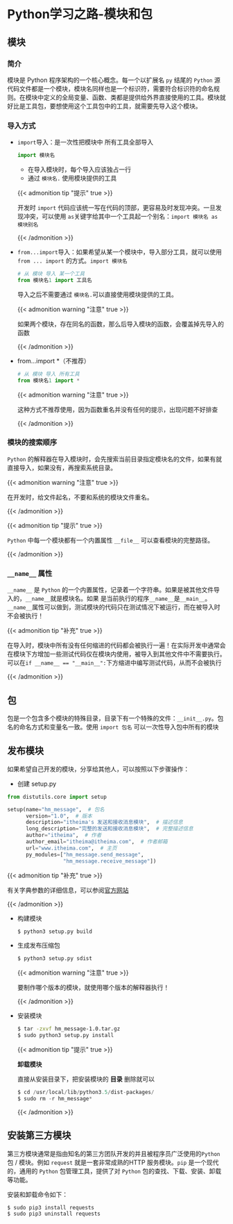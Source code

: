 # Python学习之路-模块和包


## 模块

### 简介

模块是 Python 程序架构的一个核心概念。每一个以扩展名 `py` 结尾的 `Python` 源代码文件都是一个模块，模块名同样也是一个标识符，需要符合标识符的命名规则。在模块中定义的全局变量、函数、类都是提供给外界直接使用的工具。模块就好比是工具包，要想使用这个工具包中的工具，就需要先导入这个模块。

### 导入方式

- `import`导入：是一次性把模块中 所有工具全部导入

  ```python
  import 模块名
  ```

  - 在导入模块时，每个导入应该独占一行
  - 通过 `模块名.` 使用模块提供的工具

  {{< admonition tip "提示" true >}}

  开发时 `import` 代码应该统一写在代码的顶部，更容易及时发现冲突。一旦发现冲突，可以使用 `as`关键字给其中一个工具起一个别名：`import 模块名 as 模块别名`

  {{< /admonition >}}

- `from...import`导入：如果希望从某一个模块中，导入部分工具，就可以使用 `from ... import` 的方式。`import 模块名` 

  ```python
  # 从 模块 导入 某一个工具
  from 模块名1 import 工具名
  ```

  导入之后不需要通过 `模块名.`可以直接使用模块提供的工具。

  {{< admonition warning "注意" true >}}

  如果两个模块，存在同名的函数，那么后导入模块的函数，会覆盖掉先导入的函数

  {{< /admonition >}}

- from...import *（不推荐）

  ```python
  # 从 模块 导入 所有工具
  from 模块名1 import *
  ```

  {{< admonition warning "注意" true >}}

  这种方式不推荐使用，因为函数重名并没有任何的提示，出现问题不好排查
  
  {{< /admonition >}}



### 模块的搜索顺序

`Python` 的解释器在导入模块时，会先搜索当前目录指定模块名的文件，如果有就直接导入，如果没有，再搜索系统目录。

{{< admonition warning "注意" true >}}

在开发时，给文件起名，不要和系统的模块文件重名。

{{< /admonition >}}

{{< admonition tip "提示" true >}}

`Python` 中每一个模块都有一个内置属性 `__file__` 可以查看模块的完整路径。

{{< /admonition >}}



### `__name__` 属性

`__name__` 是 `Python` 的一个内置属性，记录着一个字符串。如果是被其他文件导入的，`__name__`就是模块名。如果 是当前执行的程序`__name__`是`__main__`。`__name__`属性可以做到，测试模块的代码只在测试情况下被运行，而在被导入时不会被执行！

{{< admonition tip "补充" true >}}

在导入时，模块中所有没有任何缩进的代码都会被执行一遍！在实际开发中通常会在模块下方增加一些测试代码仅在模块内使用，被导入到其他文件中不需要执行。可以在`if __name__ == "__main__":`下方缩进中编写测试代码，从而不会被执行

{{< /admonition >}}

## 包

包是一个包含多个模块的特殊目录，目录下有一个特殊的文件：`__init__.py`。包名的命名方式和变量名一致。使用 `import 包名` 可以一次性导入包中所有的模块

## 发布模块

如果希望自己开发的模块，分享给其他人，可以按照以下步骤操作：

- 创建 setup.py

```python
from distutils.core import setup

setup(name="hm_message",  # 包名
      version="1.0",  # 版本
      description="itheima's 发送和接收消息模块",  # 描述信息
      long_description="完整的发送和接收消息模块",  # 完整描述信息
      author="itheima",  # 作者
      author_email="itheima@itheima.com",  # 作者邮箱
      url="www.itheima.com",  # 主页
      py_modules=["hm_message.send_message",
                  "hm_message.receive_message"])

```

{{< admonition tip "补充" true >}}

有关字典参数的详细信息，可以参阅[官方网站](https://docs.python.org/2/distutils/apiref.html)

{{< /admonition >}}

- 构建模块

  ```bash
  $ python3 setup.py build
  ```

- 生成发布压缩包

  ```bash
  $ python3 setup.py sdist
  ```

  {{< admonition warning "注意" true >}}

  要制作哪个版本的模块，就使用哪个版本的解释器执行！

  {{< /admonition >}}

- 安装模块

  ```bash
  $ tar -zxvf hm_message-1.0.tar.gz 
  $ sudo python3 setup.py install
  ```

  {{< admonition tip "提示" true >}}

  **卸载模块**

  直接从安装目录下，把安装模块的 **目录** 删除就可以

  ```python
  $ cd /usr/local/lib/python3.5/dist-packages/
  $ sudo rm -r hm_message*
  ```

  {{< /admonition >}}

## 安装第三方模块

第三方模块通常是指由知名的第三方团队开发的并且被程序员广泛使用的`Python`包 / 模块。例如 `request` 就是一套非常成熟的HTTP 服务模块。`pip` 是一个现代的，通用的 `Python` 包管理工具，提供了对 `Python` 包的查找、下载、安装、卸载等功能。

安装和卸载命令如下：

```bash
$ sudo pip3 install requests
$ sudo pip3 uninstall requests
```


